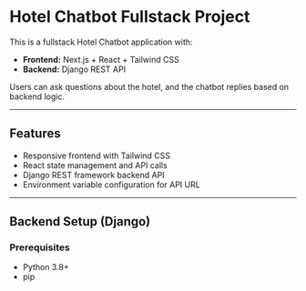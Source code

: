 # Hotel Chatbot Fullstack Project

This is a fullstack Hotel Chatbot application with:

- **Frontend:** Next.js + React + Tailwind CSS  
- **Backend:** Django REST API  

Users can ask questions about the hotel, and the chatbot replies based on backend logic.

---

## Features

- Responsive frontend with Tailwind CSS  
- React state management and API calls  
- Django REST framework backend API  
- Environment variable configuration for API URL  

---

## Backend Setup (Django)

### Prerequisites

- Python 3.8+  
- pip  

